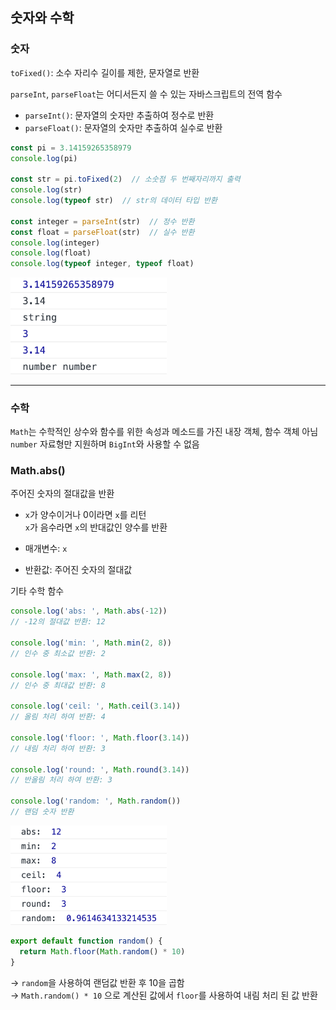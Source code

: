 ## 숫자와 수학

### 숫자

`toFixed()`: 소수 자리수 길이를 제한, 문자열로 반환

`parseInt`, `parseFloat`는 어디서든지 쓸 수 있는 자바스크립트의 전역 함수

  - `parseInt()`: 문자열의 숫자만 추출하여 정수로 반환  
  - `parseFloat()`: 문자열의 숫자만 추출하여 실수로 반환

```jsx
const pi = 3.14159265358979
console.log(pi)

const str = pi.toFixed(2)  // 소숫점 두 번째자리까지 출력
console.log(str)
console.log(typeof str)  // str의 데이터 타입 반환

const integer = parseInt(str)  // 정수 반환
const float = parseFloat(str)  // 실수 반환
console.log(integer)
console.log(float)
console.log(typeof integer, typeof float)
```

<img src="../images/5-2-1.png" width="250px" />

---

### 수학

`Math`는 수학적인 상수와 함수를 위한 속성과 메소드를 가진 내장 객체, 함수 객체 아님  
`number` 자료형만 지원하며 `BigInt`와 사용할 수 없음

### Math.abs()

주어진 숫자의 절대값을 반환  
- `x`가 양수이거나 0이라면 `x`를 리턴  
  `x`가 음수라면 `x`의 반대값인 양수를 반환

- 매개변수: `x`
- 반환값: 주어진 숫자의 절대값

기타 수학 함수

```jsx
console.log('abs: ', Math.abs(-12))
// -12의 절대값 반환: 12

console.log('min: ', Math.min(2, 8))
// 인수 중 최소값 반환: 2

console.log('max: ', Math.max(2, 8))
// 인수 중 최대값 반환: 8

console.log('ceil: ', Math.ceil(3.14))
// 올림 처리 하여 반환: 4

console.log('floor: ', Math.floor(3.14))
// 내림 처리 하여 반환: 3

console.log('round: ', Math.round(3.14))
// 반올림 처리 하여 반환: 3

console.log('random: ', Math.random())
// 랜덤 숫자 반환
```

<img src="../images/5-2-2.png" width="250px" />

```jsx
export default function random() {
  return Math.floor(Math.random() * 10)
}
```

→ `random`을 사용하여 랜덤값 반환 후 10을 곱함  
→ `Math.random() * 10` 으로 계산된 값에서 `floor`를 사용하여 내림 처리 된 값 반환